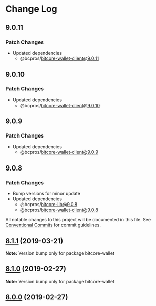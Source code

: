 # Change Log

## 9.0.11

### Patch Changes

- Updated dependencies
  - @bcpros/bitcore-wallet-client@9.0.11

## 9.0.10

### Patch Changes

- Updated dependencies
  - @bcpros/bitcore-wallet-client@9.0.10

## 9.0.9

### Patch Changes

- Updated dependencies
  - @bcpros/bitcore-wallet-client@9.0.9

## 9.0.8

### Patch Changes

- Bump versions for minor update
- Updated dependencies
  - @bcpros/bitcore-lib@9.0.8
  - @bcpros/bitcore-wallet-client@9.0.8

All notable changes to this project will be documented in this file.
See [Conventional Commits](https://conventionalcommits.org) for commit guidelines.

## [8.1.1](https://github.com/bitpay/bitcore-wallet/compare/v8.1.0...v8.1.1) (2019-03-21)

**Note:** Version bump only for package bitcore-wallet

## [8.1.0](https://github.com/bitpay/bitcore-wallet/compare/v5.0.0-beta.44...v8.1.0) (2019-02-27)

**Note:** Version bump only for package bitcore-wallet

## [8.0.0](https://github.com/bitpay/bitcore-wallet/compare/v5.0.0-beta.44...v8.0.0) (2019-02-27)
